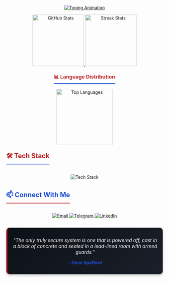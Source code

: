<!-- ===== DYNAMIC HEADER ===== -->
<p align="center">
  <a href="https://git.io/typing-svg">
    <img src="https://readme-typing-svg.herokuapp.com?font=Fira+Code&size=32&pause=1000&color=1D4ED8&center=true&vCenter=true&width=700&height=60&lines=Hello+World+%F0%9F%91%8B+I'm+PARSAJF807;Cyber+Security+Researcher+%26+Python+Developer;Open+Source+Contributor+%7C+CTF+Player;Building+Secure+Systems+%26+Intelligent+Tools" alt="Typing Animation" />
  </a>
</p>

<!-- ===== STATS SECTION ===== -->
<div align="center">
  <a href="https://github.com/PARSAJF807?tab=repositories">
    <img height="165em" src="https://github-readme-stats.vercel.app/api?username=PARSAJF807&show_icons=true&theme=dark&hide_border=true&count_private=true&bg_color=0d1117&title_color=1D4ED8&text_color=FFFFFF&icon_color=B91C1C&include_all_commits=true" alt="GitHub Stats" />
  </a>
  <a href="https://github.com/PARSAJF807?tab=stars">
    <img height="165em" src="https://github-readme-streak-stats.herokuapp.com/?user=PARSAJF807&hide_border=true&background=0d1117&stroke=1D4ED8&ring=B91C1C&fire=B91C1C&currStreakNum=FFFFFF&currStreakLabel=FFFFFF&sideNums=FFFFFF&sideLabels=FFFFFF&dates=FFFFFF" alt="Streak Stats" />
  </a>
</div>

<!-- ===== LANGUAGE DISTRIBUTION ===== -->
<div align="center">
  <h3 style="color: #B91C1C; border-bottom: 2px solid #1D4ED8; display: inline-block; padding-bottom: 5px; margin-top: 20px;">📊 Language Distribution</h3>
  <br>
  <a href="https://github.com/PARSAJF807?tab=repositories">
    <img height="180em" src="https://github-readme-stats.vercel.app/api/top-langs/?username=PARSAJF807&layout=compact&theme=dark&hide_border=true&bg_color=0d1117&title_color=B91C1C&text_color=FFFFFF&langs_count=8&hide=html,css,scss&exclude_repo=archive,old-projects" alt="Top Languages" />
  </a>
</div>

<!-- ===== TECH STACK ===== -->
<h2 align="center" style="color: #B91C1C; border-bottom: 2px solid #1D4ED8; display: inline-block; padding-bottom: 5px; margin-top: 20px;">🛠️ Tech Stack</h2>
<p align="center">
  <img src="https://skillicons.dev/icons?i=py,django,flask,selenium,git,docker,linux,bash,nginx,postgres,mongodb,redis,aws,grafana,prometheus,terraform,ansible&theme=dark&perline=9" alt="Tech Stack">
</p>


<!-- ===== CONTACT SECTION ===== -->
<h2 align="center" style="color: #1D4ED8; border-bottom: 2px solid #B91C1C; display: inline-block; padding-bottom: 5px; margin-top: 20px;">📫 Connect With Me</h2>
<p align="center">
  <a href="mailto:parsajf@hotmail.com">
    <img src="https://img.shields.io/badge/Email-FFFFFF?style=for-the-badge&logo=gmail&logoColor=EA4335&color=0d1117" alt="Email">
  </a>
  <a href="https://t.me/parsaHackIntel">
    <img src="https://img.shields.io/badge/Telegram-FFFFFF?style=for-the-badge&logo=telegram&logoColor=26A5E4&color=0d1117" alt="Telegram">
  </a>
  <a href="https://linkedin.com/in/">
    <img src="https://img.shields.io/badge/LinkedIn-FFFFFF?style=for-the-badge&logo=linkedin&logoColor=0A66C2&color=0d1117" alt="LinkedIn">
  </a>
</p>

<!-- ===== QUOTE SECTION ===== -->
<div align="center" style="margin-top: 30px; background: linear-gradient(135deg, #0d1117 0%, #1a1f29 100%); padding: 15px; border-radius: 10px; border-left: 4px solid #B91C1C; box-shadow: 0 4px 8px rgba(0,0,0,0.2);">
  <p style="color: #FFFFFF; font-style: italic; font-size: 1.1em;">
    "The only truly secure system is one that is powered off, cast in a block of concrete and sealed in a lead-lined room with armed guards."
  </p>
  <p style="color: #1D4ED8; font-weight: bold; margin-top: 5px;">- Gene Spafford</p>
</div>
